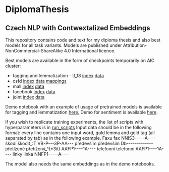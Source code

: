 # DiplomaThesis
## Czech NLP with Contwextalized Embeddings

This repository contains code and text for my diploma thesis and also best models for all task variants. Models are published under Attribution-NonCommercial-ShareAlike 4.0 International licence.

Best models are available in the form of checkpoints temporarily on AIC cluster:
* tagging and lemmatization - tl_18 [index](aic.ufal.mff.cuni.cz/~doubrap1/ch18.index) [data](aic.ufal.mff.cuni.cz/~doubrap1/ch18.data-00000-of-00001)
* csfd [index](aic.ufal.mff.cuni.cz/~doubrap1/sentiment_analysis.py-2021-07-05_115521-a=16,bs=2,b=...index) [data](aic.ufal.mff.cuni.cz/~doubrap1/sentiment_analysis.py-2021-07-05_115521-a=16,bs=2,b=...data-00000-of-00001) [mappings](aic.ufal.mff.cuni.cz/~doubrap1/mappings.pickle)
* mall [index](aic.ufal.mff.cuni.cz/~doubrap1/sentiment_analysis.py-2021-06-08_234151-a=12,bs=4,b=...index) [data](aic.ufal.mff.cuni.cz/~doubrap1/sentiment_analysis.py-2021-06-08_234151-a=12,bs=4,b=...data-00000-of-00001)
* facebook [index](aic.ufal.mff.cuni.cz/~doubrap1/sentiment_analysis.py-2021-06-08_172844-a=12,bs=4,b=...index) [data](aic.ufal.mff.cuni.cz/~doubrap1/sentiment_analysis.py-2021-06-08_172844-a=12,bs=4,b=...data-00000-of-00001)
* joint [index](aic.ufal.mff.cuni.cz/~doubrap1/sentiment_analysis.py-2021-07-02_181019-a=32,bs=1,b=...index) [data](aic.ufal.mff.cuni.cz/~doubrap1/sentiment_analysis.py-2021-07-02_181019-a=32,bs=1,b=...data-00000-of-00001)

Demo notebook with an example of usage of pretrained models is available for tagging and lemmatization [here.](https://github.com/flower-go/DiplomaThesis/blob/b02bdb7288090379ffab5bdf624d7453a2a8a5e8/Taggin_and_Lemmatization_Working_Example.ipynb)
Demo for sentiment is available [here](https://github.com/flower-go/DiplomaThesis/blob/8d408e6a122d33b651dd0d37937969cc6c4f350a/sentiment_example.ipynb).

If you wish to replicate training experiments, the list of scripts with hyperparameters is in [run_scripts](https://github.com/flower-go/DiplomaThesis/blob/51cce14ea3d6834c9249325016f9cf4b80af871d/run_experiments)
Input data should be in the following format: every line contains one input word, gold lemma and gold tag (all separated by tab) as in the following example.
Faxu	fax	NNIS3-----A----
škodí	škodit_:T	VB-P---3P-AA---
především	především	Db-------------
přetížené	přetížený_^(*3it)	AAFP1----1A----
telefonní	telefonní	AAFP1----1A----
linky	linka	NNFP1-----A----

The model also needs the same embeddings as in the demo notebooks. 

